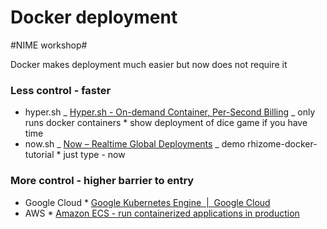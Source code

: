 # Docker deployment

#NIME workshop#

Docker makes deployment much easier but now does not require it

### Less control - faster

* hyper.sh
  _ [Hyper.sh - On-demand Container, Per-Second Billing](https://hyper.sh/)
  _ only runs docker containers \* show deployment of dice game if you have time
* now.sh
  _ [Now – Realtime Global Deployments](https://zeit.co/now)
  _ demo rhizome-docker-tutorial \* just type - now

### More control - higher barrier to entry

* Google Cloud \* [Google Kubernetes Engine  |  Google Cloud](https://cloud.google.com/kubernetes-engine/)
* AWS \* [Amazon ECS - run containerized applications in production](https://aws.amazon.com/ecs/)
